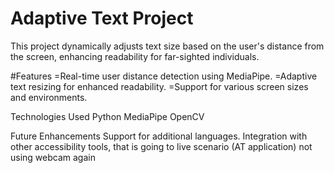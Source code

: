 # Adaptive Text Project

This project dynamically adjusts text size based on the user's distance from the screen, enhancing readability for far-sighted individuals.

#Features
=Real-time user distance detection using MediaPipe.
=Adaptive text resizing for enhanced readability.
=Support for various screen sizes and environments.

Technologies Used
    Python
    MediaPipe
    OpenCV

Future Enhancements 
  Support for additional languages.
  Integration with other accessibility tools, that is going to live scenario (AT application) not using webcam again
